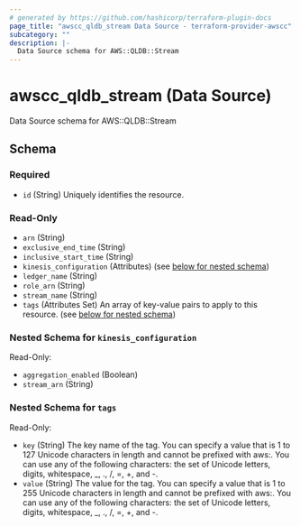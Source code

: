 ```yaml
---
# generated by https://github.com/hashicorp/terraform-plugin-docs
page_title: "awscc_qldb_stream Data Source - terraform-provider-awscc"
subcategory: ""
description: |-
  Data Source schema for AWS::QLDB::Stream
---
```


# awscc_qldb_stream (Data Source)

Data Source schema for AWS::QLDB::Stream



<!-- schema generated by tfplugindocs -->
## Schema

### Required

- `id` (String) Uniquely identifies the resource.

### Read-Only

- `arn` (String)
- `exclusive_end_time` (String)
- `inclusive_start_time` (String)
- `kinesis_configuration` (Attributes) (see [below for nested schema](#nestedatt--kinesis_configuration))
- `ledger_name` (String)
- `role_arn` (String)
- `stream_name` (String)
- `tags` (Attributes Set) An array of key-value pairs to apply to this resource. (see [below for nested schema](#nestedatt--tags))

<a id="nestedatt--kinesis_configuration"></a>
### Nested Schema for `kinesis_configuration`

Read-Only:

- `aggregation_enabled` (Boolean)
- `stream_arn` (String)


<a id="nestedatt--tags"></a>
### Nested Schema for `tags`

Read-Only:

- `key` (String) The key name of the tag. You can specify a value that is 1 to 127 Unicode characters in length and cannot be prefixed with aws:. You can use any of the following characters: the set of Unicode letters, digits, whitespace, _, ., /, =, +, and -.
- `value` (String) The value for the tag. You can specify a value that is 1 to 255 Unicode characters in length and cannot be prefixed with aws:. You can use any of the following characters: the set of Unicode letters, digits, whitespace, _, ., /, =, +, and -.
